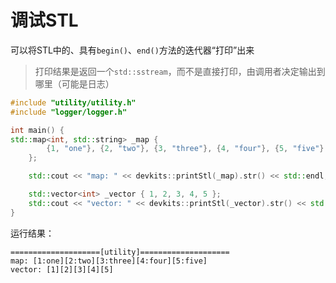 # 调试STL

可以将STL中的、具有`begin()`、`end()`方法的迭代器“打印”出来

> 打印结果是返回一个`std::sstream`，而不是直接打印，由调用者决定输出到哪里（可能是日志）

```c++
#include "utility/utility.h"
#include "logger/logger.h"

int main() {
std::map<int, std::string> _map {
        {1, "one"}, {2, "two"}, {3, "three"}, {4, "four"}, {5, "five"}
    };

    std::cout << "map: " << devkits::printStl(_map).str() << std::endl;

    std::vector<int> _vector { 1, 2, 3, 4, 5 };
    std::cout << "vector: " << devkits::printStl(_vector).str() << std::endl;
}
```
运行结果：
```
====================[utility]====================
map: [1:one][2:two][3:three][4:four][5:five]
vector: [1][2][3][4][5]
```
